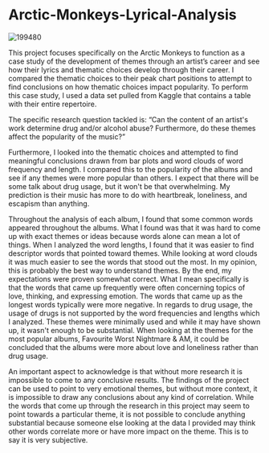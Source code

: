 # Arctic-Monkeys-Lyrical-Analysis
![199480](https://github.com/rhyuo/Arctic-Monkeys-Lyrical-Analysis/assets/134334899/f026f20b-f68b-4996-9349-5d7a325d40ac)

This project focuses specifically on the Arctic Monkeys to function as a case study of the development of themes through an artist’s career and see how their lyrics and thematic choices develop through their career. I compared the thematic choices to their peak chart positions to attempt to find conclusions on how thematic choices impact popularity. To perform this case study, I used a data set pulled from Kaggle that contains a table with their entire repertoire.

The specific research question tackled is: “Can the content of an artist's work determine drug and/or alcohol abuse? Furthermore, do these themes affect the popularity of the music?”

Furthermore, I looked into the thematic choices and attempted to find meaningful conclusions drawn from bar plots and word clouds of word frequency and length. I compared this to the popularity of the albums and see if any themes were more popular than others. I expect that there will be some talk about drug usage, but it won't be that overwhelming. My prediction is their music has more to do with heartbreak, loneliness, and escapism than anything.

Throughout the analysis of each album, I found that some common words appeared throughout the albums. What I found was that it was hard to come up with exact themes or ideas because words alone can mean a lot of things. When I analyzed the word lengths, I found that it was easier to find descriptor words that pointed toward themes. While looking at word clouds it was much easier to see the words that stood out the most. In my opinion, this is probably the best way to understand themes. By the end, my expectations were proven somewhat correct. What I mean specifically is that the words that came up frequently were often concerning topics of love, thinking, and expressing emotion. The words that came up as the longest words typically were more negative. In regards to drug usage, the usage of drugs is not supported by the word frequencies and lengths which I analyzed. These themes were minimally used and while it may have shown up, it wasn't enough to be substantial. When looking at the themes for the most popular albums, Favourite Worst Nightmare & AM, it could be concluded that the albums were more about love and loneliness rather than drug usage.

An important aspect to acknowledge is that without more research it is impossible to come to any conclusive results. The findings of the project can be used to point to very emotional themes, but without more context, it is impossible to draw any conclusions about any kind of correlation. While the words that come up through the research in this project may seem to point towards a particular theme, it is not possible to conclude anything substantial because someone else looking at the data I provided may think other words correlate more or have more impact on the theme. This is to say it is very subjective.

